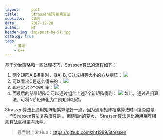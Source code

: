 ```yaml
---
layout:     post
title:      Strassen矩阵相乘算法
subtitle:   C语言
date:       2017-12-20
author:     HT
header-img: img/post-bg-ST.jpg
catalog: true
tags:
    - 算法
    - C++	
---
```


基于分治策略和一些处理技巧，Strassen算法的流程如下：

1. 两个矩阵A B相乘时，将A, B, C分成相等大小的方块矩阵：
![](../../../../img/2017-12-20/ST_1.png)
2. 可以看出C是这么得来的：
![](../../../../img/2017-12-20/ST_2.jpg) 
3. 现在定义7个新矩阵：
![](../../../../img/2017-12-20/ST_3.jpg) 		     
4. 而最后的结果矩阵C 可以通过组合上述7个新矩阵得到：
![](../../../../img/2017-12-20/ST_4.jpg) 
如此，通过递归算法，可将N阶矩阵化为二阶矩阵相称。

Strassen算法比通用矩阵相乘算法好一点，因为通用矩阵相乘算法时间复杂度是 ，而Strassen算法复杂度只是 。但随着n的变大， Strassen算法是比通用矩阵相乘算法变得更有效率。

>最后附上GitHub：<https://github.com/zht1999/Stressen>


